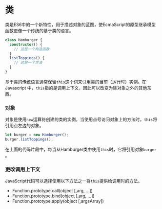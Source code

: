 # 类

类是ES6中的一个新特性，用于描述对象的蓝图，使EcmaScript的原型继承模型函数更像一个传统的基于类的语言。

```typescript
class Hamburger {
  constructor() {
    // 这是一个构造函数
  }
  listToppings() {
    // 这是一个方法
  }
}
```

基于类的传统语言通常保留`this`这个词来引用类的当前（运行时）实例。在 Javascript 中，`this`指的是调用上下文，因此可以改变为除对象之外的其他东西。

### 对象

对象是使用`new`运算符创建的类的实例。当使用点号访问对象上的方法时，`this`将引用点左边的对象。

```javascript
let burger = new Hamburger();
burger.listToppings();
```

在上面的代码片段中，每当从Hamburger类中使用`this`时，它将引用对象`burger` 。

### 更改调用上下文

JavaScript代码可以选择使用以下方法之一将`this`提供给调用时的方法。

- Function.prototype.call(object [,arg, ...])
- Function.prototype.bind(object [,arg, ...])
- Function.prototype.apply(object [,argsArray])
